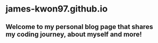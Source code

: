 # james-kwon97.github.io

## Welcome to my personal blog page that shares my coding journey, about myself and more!
